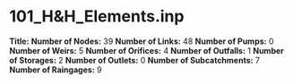 # 101_H&H_Elements.inp
**Title:** 
**Number of Nodes:** 39
**Number of Links:** 48
**Number of Pumps:** 0
**Number of Weirs:** 5
**Number of Orifices:** 4
**Number of Outfalls:** 1
**Number of Storages:** 2
**Number of Outlets:** 0
**Number of Subcatchments:** 7
**Number of Raingages:** 9
